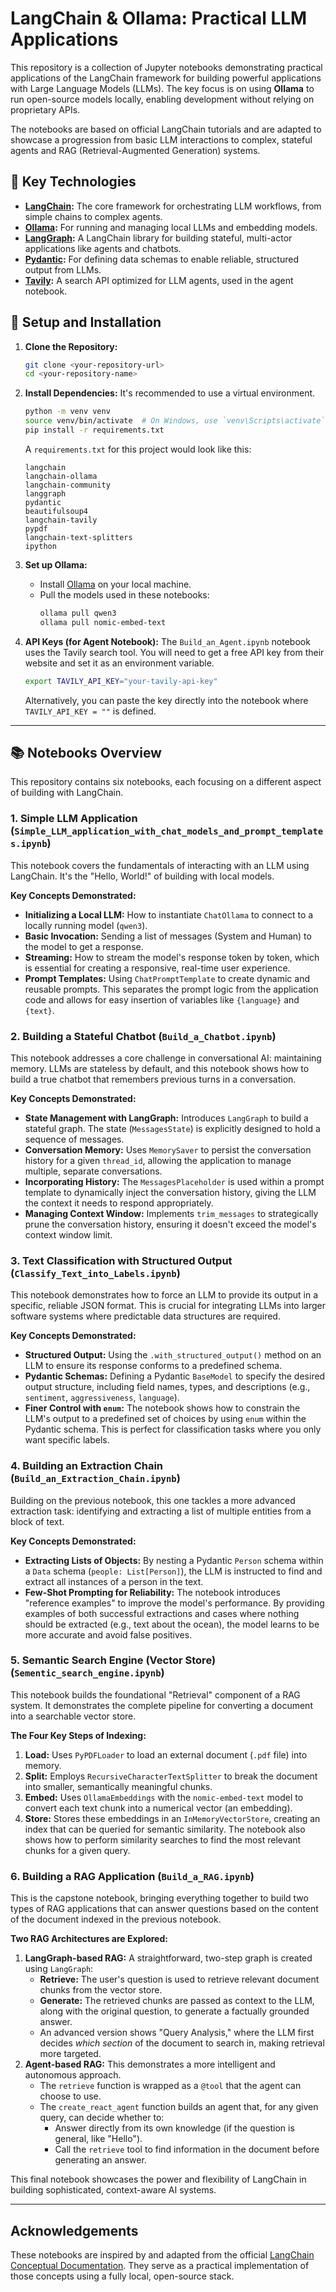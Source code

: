 # LangChain & Ollama: Practical LLM Applications

This repository is a collection of Jupyter notebooks demonstrating practical applications of the LangChain framework for building powerful applications with Large Language Models (LLMs). The key focus is on using **Ollama** to run open-source models locally, enabling development without relying on proprietary APIs.

The notebooks are based on official LangChain tutorials and are adapted to showcase a progression from basic LLM interactions to complex, stateful agents and RAG (Retrieval-Augmented Generation) systems.

## 🚀 Key Technologies

- **[LangChain](https://www.langchain.com/):** The core framework for orchestrating LLM workflows, from simple chains to complex agents.
- **[Ollama](https://ollama.com/):** For running and managing local LLMs and embedding models.
- **[LangGraph](https://langchain-ai.github.io/langgraph/):** A LangChain library for building stateful, multi-actor applications like agents and chatbots.
- **[Pydantic](https://docs.pydantic.dev/):** For defining data schemas to enable reliable, structured output from LLMs.
- **[Tavily](https://tavily.com/):** A search API optimized for LLM agents, used in the agent notebook.

## 🔧 Setup and Installation

1.  **Clone the Repository:**
    ```bash
    git clone <your-repository-url>
    cd <your-repository-name>
    ```

2.  **Install Dependencies:**
    It's recommended to use a virtual environment.
    ```bash
    python -m venv venv
    source venv/bin/activate  # On Windows, use `venv\Scripts\activate`
    pip install -r requirements.txt
    ```
    A `requirements.txt` for this project would look like this:
    ```
    langchain
    langchain-ollama
    langchain-community
    langgraph
    pydantic
    beautifulsoup4
    langchain-tavily
    pypdf
    langchain-text-splitters
    ipython
    ```

3.  **Set up Ollama:**
    - Install [Ollama](https://ollama.com/) on your local machine.
    - Pull the models used in these notebooks:
      ```bash
      ollama pull qwen3
      ollama pull nomic-embed-text
      ```

4.  **API Keys (for Agent Notebook):**
    The `Build_an_Agent.ipynb` notebook uses the Tavily search tool. You will need to get a free API key from their website and set it as an environment variable.
    ```bash
    export TAVILY_API_KEY="your-tavily-api-key"
    ```
    Alternatively, you can paste the key directly into the notebook where `TAVILY_API_KEY = ""` is defined.

---

## 📚 Notebooks Overview

This repository contains six notebooks, each focusing on a different aspect of building with LangChain.

### 1. Simple LLM Application (`Simple_LLM_application_with_chat_models_and_prompt_templates.ipynb`)

This notebook covers the fundamentals of interacting with an LLM using LangChain. It's the "Hello, World!" of building with local models.

**Key Concepts Demonstrated:**
- **Initializing a Local LLM:** How to instantiate `ChatOllama` to connect to a locally running model (`qwen3`).
- **Basic Invocation:** Sending a list of messages (System and Human) to the model to get a response.
- **Streaming:** How to stream the model's response token by token, which is essential for creating a responsive, real-time user experience.
- **Prompt Templates:** Using `ChatPromptTemplate` to create dynamic and reusable prompts. This separates the prompt logic from the application code and allows for easy insertion of variables like `{language}` and `{text}`.

### 2. Building a Stateful Chatbot (`Build_a_Chatbot.ipynb`)

This notebook addresses a core challenge in conversational AI: maintaining memory. LLMs are stateless by default, and this notebook shows how to build a true chatbot that remembers previous turns in a conversation.

**Key Concepts Demonstrated:**
- **State Management with LangGraph:** Introduces `LangGraph` to build a stateful graph. The state (`MessagesState`) is explicitly designed to hold a sequence of messages.
- **Conversation Memory:** Uses `MemorySaver` to persist the conversation history for a given `thread_id`, allowing the application to manage multiple, separate conversations.
- **Incorporating History:** The `MessagesPlaceholder` is used within a prompt template to dynamically inject the conversation history, giving the LLM the context it needs to respond appropriately.
- **Managing Context Window:** Implements `trim_messages` to strategically prune the conversation history, ensuring it doesn't exceed the model's context window limit.

### 3. Text Classification with Structured Output (`Classify_Text_into_Labels.ipynb`)

This notebook demonstrates how to force an LLM to provide its output in a specific, reliable JSON format. This is crucial for integrating LLMs into larger software systems where predictable data structures are required.

**Key Concepts Demonstrated:**
- **Structured Output:** Using the `.with_structured_output()` method on an LLM to ensure its response conforms to a predefined schema.
- **Pydantic Schemas:** Defining a Pydantic `BaseModel` to specify the desired output structure, including field names, types, and descriptions (e.g., `sentiment`, `aggressiveness`, `language`).
- **Finer Control with `enum`:** The notebook shows how to constrain the LLM's output to a predefined set of choices by using `enum` within the Pydantic schema. This is perfect for classification tasks where you only want specific labels.

### 4. Building an Extraction Chain (`Build_an_Extraction_Chain.ipynb`)

Building on the previous notebook, this one tackles a more advanced extraction task: identifying and extracting a list of multiple entities from a block of text.

**Key Concepts Demonstrated:**
- **Extracting Lists of Objects:** By nesting a Pydantic `Person` schema within a `Data` schema (`people: List[Person]`), the LLM is instructed to find and extract all instances of a person in the text.
- **Few-Shot Prompting for Reliability:** The notebook introduces "reference examples" to improve the model's performance. By providing examples of both successful extractions and cases where nothing should be extracted (e.g., text about the ocean), the model learns to be more accurate and avoid false positives.

### 5. Semantic Search Engine (Vector Store) (`Sementic_search_engine.ipynb`)

This notebook builds the foundational "Retrieval" component of a RAG system. It demonstrates the complete pipeline for converting a document into a searchable vector store.

**The Four Key Steps of Indexing:**
1.  **Load:** Uses `PyPDFLoader` to load an external document (`.pdf` file) into memory.
2.  **Split:** Employs `RecursiveCharacterTextSplitter` to break the document into smaller, semantically meaningful chunks.
3.  **Embed:** Uses `OllamaEmbeddings` with the `nomic-embed-text` model to convert each text chunk into a numerical vector (an embedding).
4.  **Store:** Stores these embeddings in an `InMemoryVectorStore`, creating an index that can be queried for semantic similarity. The notebook also shows how to perform similarity searches to find the most relevant chunks for a given query.

### 6. Building a RAG Application (`Build_a_RAG.ipynb`)

This is the capstone notebook, bringing everything together to build two types of RAG applications that can answer questions based on the content of the document indexed in the previous notebook.

**Two RAG Architectures are Explored:**
1.  **LangGraph-based RAG:** A straightforward, two-step graph is created using `LangGraph`:
    - **Retrieve:** The user's question is used to retrieve relevant document chunks from the vector store.
    - **Generate:** The retrieved chunks are passed as context to the LLM, along with the original question, to generate a factually grounded answer.
    - An advanced version shows "Query Analysis," where the LLM first decides *which section* of the document to search in, making retrieval more targeted.
2.  **Agent-based RAG:** This demonstrates a more intelligent and autonomous approach.
    - The `retrieve` function is wrapped as a `@tool` that the agent can choose to use.
    - The `create_react_agent` function builds an agent that, for any given query, can decide whether to:
        - Answer directly from its own knowledge (if the question is general, like "Hello").
        - Call the `retrieve` tool to find information in the document before generating an answer.

This final notebook showcases the power and flexibility of LangChain in building sophisticated, context-aware AI systems.

---

## Acknowledgements

These notebooks are inspired by and adapted from the official [LangChain Conceptual Documentation](https://python.langchain.com/docs/get_started/introduction). They serve as a practical implementation of those concepts using a fully local, open-source stack.
